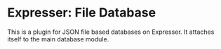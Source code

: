 # Expresser: File Database

This is a plugin for JSON file based databases on Expresser. It attaches
itself to the main database module.
